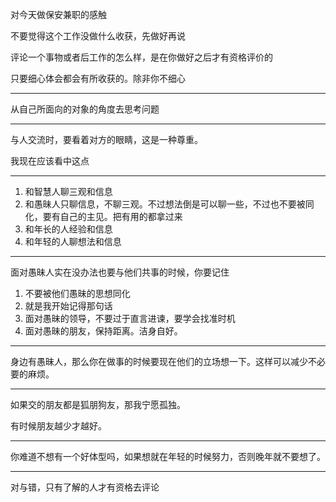对今天做保安兼职的感触

不要觉得这个工作没做什么收获，先做好再说

评论一个事物或者后工作的怎么样，是在你做好之后才有资格评价的

只要细心体会都会有所收获的。除非你不细心
___
从自己所面向的对象的角度去思考问题
___
与人交流时，要看着对方的眼睛，这是一种尊重。

我现在应该看中这点
___
1.  和智慧人聊三观和信息
2.  和愚昧人只聊信息，不聊三观。不过想法倒是可以聊一些，不过也不要被同化，要有自己的主见。把有用的都拿过来
3.  和年长的人经验和信息
4.  和年轻的人聊想法和信息
___
面对愚昧人实在没办法也要与他们共事的时候，你要记住

1.  不要被他们愚昧的思想同化
2.  就是我开始记得那句话
3.  面对愚昧的领导，不要过于直言进谏，要学会找准时机
4.  面对愚昧的朋友，保持距离。洁身自好。
___
身边有愚昧人，那么你在做事的时候要现在他们的立场想一下。这样可以减少不必要的麻烦。
___
如果交的朋友都是狐朋狗友，那我宁愿孤独。

有时候朋友越少才越好。
___
你难道不想有一个好体型吗，如果想就在年轻的时候努力，否则晚年就不要想了。
___
对与错，只有了解的人才有资格去评论